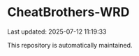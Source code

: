# CheatBrothers-WRD

Last updated: 2025-07-12 11:19:33

This repository is automatically maintained.
